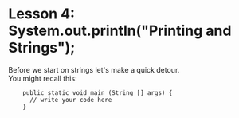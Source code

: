 # Lesson 4: System.out.println("Printing and Strings");
Before we start on strings let's make a quick detour.\
You might recall this:
  ```public class Main {
      public static void main (String [] args) {
        // write your code here
      }
  ```
  
